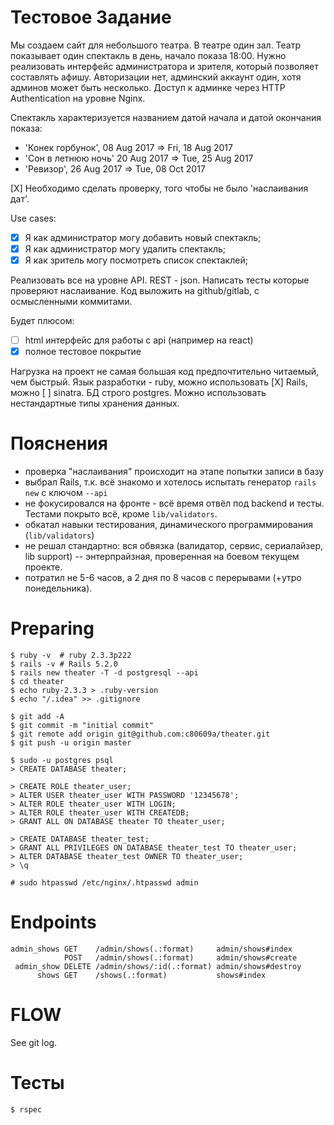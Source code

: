 # Тестовое Задание

Мы создаем сайт для небольшого театра.
В театре один зал. Театр показывает один спектакль в день, начало показа 18:00.
Нужно реализовать интерфейс администратора и зрителя, который позволяет составлять афишу.
Авторизации нет, админский аккаунт один, хотя админов может быть несколько.
Доступ к админке через HTTP Authentication на уровне Nginx.

Спектакль характеризуется названием датой начала и датой окончания показа:
- 'Конек горбунок', 08 Aug 2017 => Fri, 18 Aug 2017
- 'Сон в летнюю ночь' 20 Aug 2017 => Tue, 25 Aug 2017
- 'Ревизор', 26 Aug 2017 => Tue, 08 Oct 2017

[X] Необходимо сделать проверку, того чтобы не было 'наслаивания дат'.

Use cases:
- [X] Я как администратор могу добавить новый спектакль;
- [X] Я как администратор могу удалить спектакль;
- [X] Я как зритель могу посмотреть список спектаклей;

Реализовать все на уровне API. REST - json.
Написать тесты которые проверяют наслаивание.
Код выложить на github/gitlab, с осмысленными коммитами.

Будет плюсом:

- [ ] html интерфейс для работы с api (например на react)
- [X] полное тестовое покрытие

Нагрузка на проект не самая большая код предпочтительно читаемый, чем быстрый.
Язык разработки - ruby, можно использовать [X] Rails, можно [ ] sinatra. БД строго postgres.
Можно использовать нестандартные типы хранения данных.

# Пояснения

- проверка "наслаивания" происходит на этапе попытки записи в базу
- выбрал Rails, т.к. всё знакомо и хотелось испытать генератор `rails new` с ключом `--api`
- не фокусировался на фронте - всё время отвёл под backend и тесты. Тестами покрыто всё, кроме `lib/validators`. 
- обкатал навыки тестирования, динамического программирования (`lib/validators`)
- не решал стандартно: вся обвязка (валидатор, сервис, сериалайзер, lib support) -- энтерпрайзная, проверенная на боевом текущем проекте.
- потратил не 5-6 часов, а 2 дня по 8 часов с перерывами (+утро понедельника).

# Preparing

```
$ ruby -v  # ruby 2.3.3p222
$ rails -v # Rails 5.2.0
$ rails new theater -T -d postgresql --api
$ cd theater
$ echo ruby-2.3.3 > .ruby-version
$ echo "/.idea" >> .gitignore

$ git add -A
$ git commit -m "initial commit"
$ git remote add origin git@github.com:c80609a/theater.git
$ git push -u origin master

$ sudo -u postgres psql
> CREATE DATABASE theater;

> CREATE ROLE theater_user;
> ALTER USER theater_user WITH PASSWORD '12345678';
> ALTER ROLE theater_user WITH LOGIN;
> ALTER ROLE theater_user WITH CREATEDB;
> GRANT ALL ON DATABASE theater TO theater_user;

> CREATE DATABASE theater_test;
> GRANT ALL PRIVILEGES ON DATABASE theater_test TO theater_user;
> ALTER DATABASE theater_test OWNER TO theater_user;
> \q

# sudo htpasswd /etc/nginx/.htpasswd admin
```

# Endpoints

```
admin_shows GET    /admin/shows(.:format)     admin/shows#index
            POST   /admin/shows(.:format)     admin/shows#create
 admin_show DELETE /admin/shows/:id(.:format) admin/shows#destroy
      shows GET    /shows(.:format)           shows#index
```

# FLOW

See git log.

# Тесты

`$ rspec`

